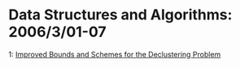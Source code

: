 # Data Structures and Algorithms: 2006/3/01-07  
1: [Improved Bounds and Schemes for the Declustering Problem](https://doi.org/10.48550/arXiv.cs/0603012)  